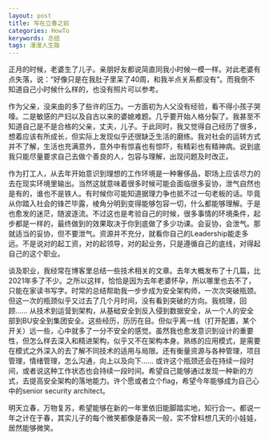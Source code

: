 ```yaml
---
layout: post
title: 写在立春之前
categories: HowTo
kerywords: 总结
tags: 漫漫人生路
---
```


正月的时候，老婆生了儿子。亲朋好友都说简直同我小时候一模一样。对此老婆有点失落，说：“好像只是在我肚子里呆了40周，和我半点关系都没有”。而我倒不知道自己小时候什么样的，也没有照片可以参考。

作为父亲，没来由的多了些许的压力。一方面初为人父没有经验，看不得小孩子哭嚎。二是敏感的产妇以及自古以来的婆媳难题。几乎要开始人格分裂了。我甚至不知道自己是不是合格的父亲，丈夫，儿子。于此同时，我又觉得自己经历了很多，想着应该有所成长，但实际上发现似乎还很缺乏生活的磨练。我对社会的运转方式并不了解，生活也充满意外，意外中有惊喜也有惊吓，有精彩也有精神病。说到底我只能尽量要求自己去做个善良的人，包容与理解，出现问题及时改正。

作为打工人，从去年开始意识到理想的工作环境是一种奢侈品，职场上应该尽力的去在现实环境里输出。当然这就意味着很多时候可能会面临很多妥协，泄气自然也是有的，谁也不是铁人。有时候你可能知道据理力争也抵不过一句老板的话。毕竟从你踏入社会的锋芒毕露，棱角分明到变得能够包容一切，什么都能够理解。于是也愈发的迷茫，随波逐流。不过这也是考验自己的时候，很多事情的环境条件，起步都是一样的，最终做到的效果取决于你到底做了多少功课。会妥协，会泄气。那就适当的妥协，但不要泄气。资源并不充分，就看你自己的Leadership能走多远。不是说对的起工资，对的起领导，对的起业务，只是遵循自己的底线，对得起自己的这个职业。

谈及职业，我经常在博客里总结一些技术相关的文章。去年大概发布了十几篇，比2021年多了不少。之所以这样，恰恰是因为去年老婆怀孕，所以哪里也去不了，只能在家读书写字。时常的总结帮助我一步步成为安全架构师，一次次突破瓶颈。但这一次的瓶颈似乎又过去了几个月时间，没有看到突破的方向。我梳理，回顾...... 从技术到运营到架构，从基础安全到反入侵到数据安全，从一个人的安全部到BU安全到集团安全。这些经历，历历在目。但似乎离一线（打开配置，某个开关）远一些，心中就多了一分不安全的感觉。虽然我也愈发意识到设计的重要性，但怎么样去深入和精进架构，似乎又不在架构本身。熟练的应用模式，是需要在模式之外深入的去了解不同技术的适用与局限。还有衡量资源与各种管理，项目管理，情绪管理，怎么沟通，向上以及向下...... 或许这个瓶颈还会在持续一段时间，或者说这种工作状态也会持续一段时间。希望自己能够通过发现一种新的方式，去提高安全架构的落地能力。许个愿或者立个flag，希望今年能够成为自己心中的senior security architect。

明天立春，万物复苏，希望能够在新的一年里依旧能脚踏实地，知行合一。都说一年之计在于春，其实儿子的每个微笑都像是春风一般，实不曾料想几天的小娃娃，居然能够微笑。